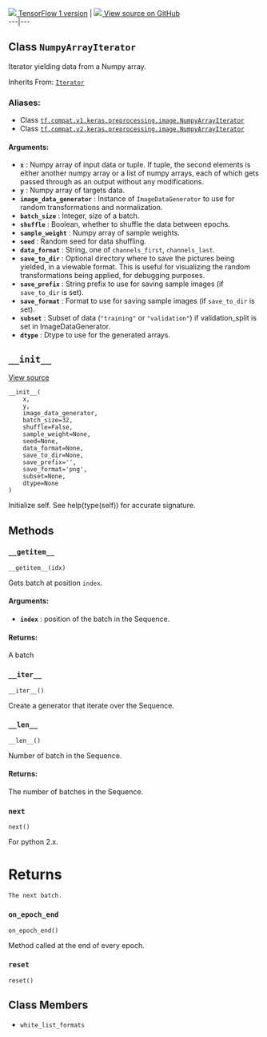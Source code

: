 [ ![](https://tensorflow.google.cn/images/tf_logo_32px.png) TensorFlow 1
version](/versions/r1.15/api_docs/python/tf/keras/preprocessing/image/NumpyArrayIterator)
|  [ ![](https://tensorflow.google.cn/images/GitHub-Mark-32px.png) View source
on GitHub
](https://github.com/tensorflow/tensorflow/blob/r2.0/tensorflow/python/keras/preprocessing/image.py#L231-L291)  
---|---  
  
## Class `NumpyArrayIterator`

Iterator yielding data from a Numpy array.

Inherits From:
[`Iterator`](https://tensorflow.google.cn/api_docs/python/tf/keras/preprocessing/image/Iterator)

### Aliases:

  * Class [`tf.compat.v1.keras.preprocessing.image.NumpyArrayIterator`](/api_docs/python/tf/keras/preprocessing/image/NumpyArrayIterator)
  * Class [`tf.compat.v2.keras.preprocessing.image.NumpyArrayIterator`](/api_docs/python/tf/keras/preprocessing/image/NumpyArrayIterator)

#### Arguments:

  * **`x`** : Numpy array of input data or tuple. If tuple, the second elements is either another numpy array or a list of numpy arrays, each of which gets passed through as an output without any modifications.
  * **`y`** : Numpy array of targets data.
  * **`image_data_generator`** : Instance of `ImageDataGenerator` to use for random transformations and normalization.
  * **`batch_size`** : Integer, size of a batch.
  * **`shuffle`** : Boolean, whether to shuffle the data between epochs.
  * **`sample_weight`** : Numpy array of sample weights.
  * **`seed`** : Random seed for data shuffling.
  * **`data_format`** : String, one of `channels_first`, `channels_last`.
  * **`save_to_dir`** : Optional directory where to save the pictures being yielded, in a viewable format. This is useful for visualizing the random transformations being applied, for debugging purposes.
  * **`save_prefix`** : String prefix to use for saving sample images (if `save_to_dir` is set).
  * **`save_format`** : Format to use for saving sample images (if `save_to_dir` is set).
  * **`subset`** : Subset of data (`"training"` or `"validation"`) if validation_split is set in ImageDataGenerator.
  * **`dtype`** : Dtype to use for the generated arrays.

## `__init__`

[View
source](https://github.com/tensorflow/tensorflow/blob/r2.0/tensorflow/python/keras/preprocessing/image.py#L261-L291)

    
    
    __init__(
        x,
        y,
        image_data_generator,
        batch_size=32,
        shuffle=False,
        sample_weight=None,
        seed=None,
        data_format=None,
        save_to_dir=None,
        save_prefix='',
        save_format='png',
        subset=None,
        dtype=None
    )
    

Initialize self. See help(type(self)) for accurate signature.

## Methods

### `__getitem__`

    
    
    __getitem__(idx)
    

Gets batch at position `index`.

#### Arguments:

  * **`index`** : position of the batch in the Sequence.

#### Returns:

A batch

### `__iter__`

    
    
    __iter__()
    

Create a generator that iterate over the Sequence.

### `__len__`

    
    
    __len__()
    

Number of batch in the Sequence.

#### Returns:

The number of batches in the Sequence.

### `next`

    
    
    next()
    

For python 2.x.

# Returns

    
    
    The next batch.
    

### `on_epoch_end`

    
    
    on_epoch_end()
    

Method called at the end of every epoch.

### `reset`

    
    
    reset()
    

## Class Members

  * `white_list_formats`

